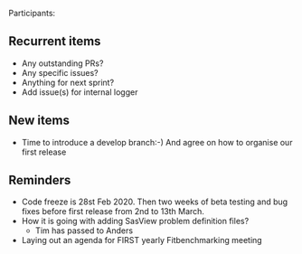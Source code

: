 Participants:

Recurrent items
----------------
* Any outstanding PRs?
* Any specific issues?
* Anything for next sprint?
 * Add issue(s) for internal logger

New items
---------
* Time to introduce a develop branch:-) And agree on how to organise our first release


Reminders
---------
* Code freeze is 28st Feb 2020. Then two weeks of beta testing and bug fixes before first release from 2nd to 13th March.
* How it is going with adding SasView problem definition files?
  - Tim has passed to Anders
* Laying out an agenda for FIRST yearly Fitbenchmarking meeting
